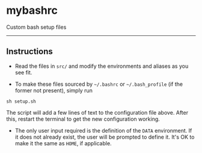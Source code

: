 # mybashrc
Custom bash setup files

---

## Instructions

* Read the files in `src/` and modify the environments and aliases as you see fit. 

* To make these files sourced by `~/.bashrc` or `~/.bash_profile` (if the former not present), simply run
```
sh setup.sh
```
The script will add a few lines of text to the configuration file above. After this, restart the terminal to get
the new configuration working.

* The only user input required is the definition of the `DATA` environment. If it does not already exist, the user will be
prompted to define it. It's OK to make it the same as `HOME`, if applicable.
